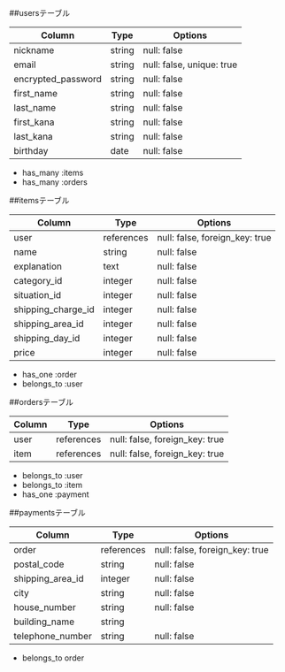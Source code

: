 
##usersテーブル

|Column             |Type   |Options                  |
|-------------------|-------|-------------------------|
| nickname          |string |null: false              |
| email             |string |null: false, unique: true|
| encrypted_password|string |null: false              |
| first_name        |string |null: false              |
| last_name         |string |null: false              |
| first_kana        |string |null: false              |
| last_kana         |string |null: false              |
| birthday          |date   |null: false              |

- has_many :items
- has_many :orders

##itemsテーブル

|Column             |Type       |Options                       |
|-------------------|-----------|------------------------------|
| user              |references |null: false, foreign_key: true|
| name              |string     |null: false                   |
| explanation       |text       |null: false                   |
| category_id       |integer    |null: false                   | 
| situation_id      |integer    |null: false                   |
| shipping_charge_id|integer    |null: false                   |
| shipping_area_id  |integer    |null: false                   |
| shipping_day_id   |integer    |null: false                   |
| price             |integer    |null: false                   |
- has_one :order
- belongs_to :user

##ordersテーブル

|Column             |Type       |Options                       |
|-------------------|-----------|------------------------------|
| user              |references |null: false, foreign_key: true|
| item              |references |null: false, foreign_key: true|

- belongs_to :user
- belongs_to :item
- has_one :payment

##paymentsテーブル

|Column             |Type       |Options                       |
|-------------------|-----------|------------------------------|
| order             |references |null: false, foreign_key: true|
| postal_code       |string     |null: false                   |
|  shipping_area_id |integer    |null: false                   |
| city              |string     |null: false                   | 
| house_number      |string     |null: false                   |
| building_name     |string     |                              |
| telephone_number  |string     |null: false                   |

- belongs_to order

